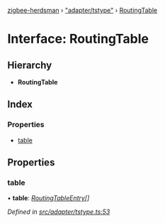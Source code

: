 [zigbee-herdsman](../README.md) › ["adapter/tstype"](../modules/_adapter_tstype_.md) › [RoutingTable](_adapter_tstype_.routingtable.md)

# Interface: RoutingTable

## Hierarchy

* **RoutingTable**

## Index

### Properties

* [table](_adapter_tstype_.routingtable.md#table)

## Properties

###  table

• **table**: *[RoutingTableEntry](_adapter_tstype_.routingtableentry.md)[]*

*Defined in [src/adapter/tstype.ts:53](https://github.com/Koenkk/zigbee-herdsman/blob/632e6e4/src/adapter/tstype.ts#L53)*
